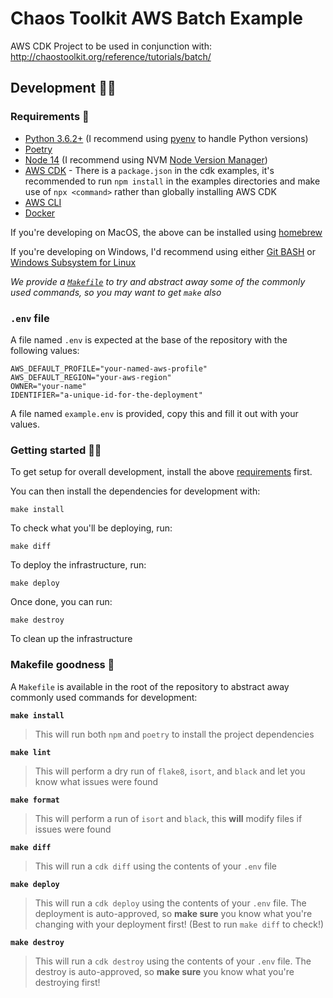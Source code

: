 # Chaos Toolkit AWS Batch Example

AWS CDK Project to be used in conjunction with: http://chaostoolkit.org/reference/tutorials/batch/

## Development 🧑‍💻

### Requirements 📝

* [Python 3.6.2+](https://www.python.org/downloads/) (I recommend using [pyenv](https://github.com/pyenv/pyenv) to handle Python versions)
* [Poetry](https://github.com/python-poetry/poetry)
* [Node 14](https://nodejs.org/en/) (I recommend using NVM [Node Version Manager](https://github.com/nvm-sh/nvm))
* [AWS CDK](https://docs.aws.amazon.com/cdk/latest/guide/getting_started.html) - There is a `package.json` in the cdk examples, it's recommended to run `npm install` in the examples directories and make use of `npx <command>` rather than globally installing AWS CDK
* [AWS CLI](https://docs.aws.amazon.com/cli/latest/userguide/cli-chap-welcome.html)
* [Docker](https://docs.docker.com/get-docker/)

If you're developing on MacOS, the above can be installed using [homebrew](https://brew.sh/)

If you're developing on Windows, I'd recommend using either [Git BASH](https://gitforwindows.org/) or [Windows Subsystem for Linux](https://docs.microsoft.com/en-us/windows/wsl/install-win10)

_We provide a [`Makefile`](./Makefile) to try and abstract away some of the commonly used commands, so you may want to get `make` also_

### `.env` file

A file named `.env` is expected at the base of the repository with the following values:

```
AWS_DEFAULT_PROFILE="your-named-aws-profile"
AWS_DEFAULT_REGION="your-aws-region"
OWNER="your-name"
IDENTIFIER="a-unique-id-for-the-deployment"
```

A file named `example.env` is provided, copy this and fill it out with your values.

### Getting started 🏃‍♀️

To get setup for overall development, install the above [requirements](#requirements) first.

You can then install the dependencies for development with:

```console
make install
```

To check what you'll be deploying, run:

```console
make diff
```

To deploy the infrastructure, run:

```console
make deploy
```

Once done, you can run:

```console
make destroy
```

To clean up the infrastructure

### Makefile goodness 🤌

A `Makefile` is available in the root of the repository to abstract away commonly used commands for development:

**`make install`**

> This will run both `npm` and `poetry` to install the project dependencies

**`make lint`**

> This will perform a dry run of `flake8`, `isort`, and `black` and let you know what issues were found

**`make format`**

> This will perform a run of `isort` and `black`, this **will** modify files if issues were found

**`make diff`**

> This will run a `cdk diff` using the contents of your `.env` file

**`make deploy`**

> This will run a `cdk deploy` using the contents of your `.env` file. The deployment is auto-approved, so **make sure** you know what you're changing with your deployment first! (Best to run `make diff` to check!)

**`make destroy`**

> This will run a `cdk destroy` using the contents of your `.env` file. The destroy is auto-approved, so **make sure** you know what you're destroying first!
